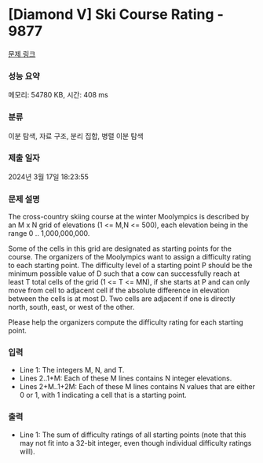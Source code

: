# [Diamond V] Ski Course Rating - 9877 

[문제 링크](https://www.acmicpc.net/problem/9877) 

### 성능 요약

메모리: 54780 KB, 시간: 408 ms

### 분류

이분 탐색, 자료 구조, 분리 집합, 병렬 이분 탐색

### 제출 일자

2024년 3월 17일 18:23:55

### 문제 설명

<p>The cross-country skiing course at the winter Moolympics is described by an M x N grid of elevations (1 <= M,N <= 500), each elevation being in the range 0 .. 1,000,000,000.</p><p>Some of the cells in this grid are designated as starting points for the course.  The organizers of the Moolympics want to assign a difficulty rating to each starting point.  The difficulty level of a starting point P should be the minimum possible value of D such that a cow can successfully reach at least T total cells of the grid (1 <= T <= MN), if she starts at P and can only move from cell to adjacent cell if the absolute difference in elevation between the cells is at most D.  Two cells are adjacent if one is directly north, south, east, or west of the other.</p><p>Please help the organizers compute the difficulty rating for each starting point.</p>

### 입력 

 <ul><li>Line 1: The integers M, N, and T.</li><li>Lines 2..1+M: Each of these M lines contains N integer elevations.</li><li>Lines 2+M..1+2M: Each of these M lines contains N values that are either 0 or 1, with 1 indicating a cell that is a starting point.</li></ul>

### 출력 

 <ul><li>Line 1: The sum of difficulty ratings of all starting points (note that this may not fit into a 32-bit integer, even though individual difficulty ratings will).</li></ul>

